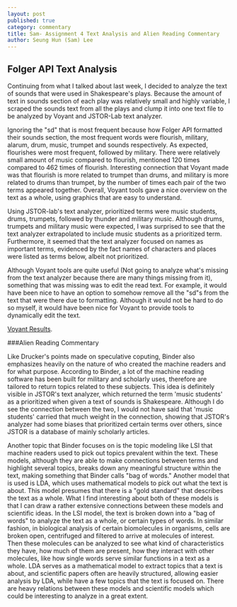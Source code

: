 ```yaml
---
layout: post
published: true
category: commentary
title: Sam- Assignment 4 Text Analysis and Alien Reading Commentary
author: Seung Hun (Sam) Lee
---
```

## Folger API Text Analysis

Continuing from what I talked about last week, I decided to analyze the text of sounds that were used in Shakespeare's plays. Because the amount of text in sounds section of each play was relatively small and highly variable, I scraped the sounds text from all the plays and clump it into one text file to be analyzed by Voyant and JSTOR-Lab text analyzer.

Ignoring the "sd" that is most frequent because how Folger API formatted their sounds section, the most frequent words were flourish, military, alarum, drum, music, trumpet and sounds respectively. As expected, flourishes were most frequent, followed by military. There were relatively small amount of music compared to flourish, mentioned 120 times compared to 462 times of flourish. Interesting connection that Voyant made was that flourish is more related to trumpet than drums, and military is more related to drums than trumpet, by the number of times each pair of the two terms appeared together. Overall, Voyant tools gave a nice overview on the text as a whole, using graphics that are easy to understand.

Using JSTOR-lab's text analyzer, prioritized terms were music students, drums, trumpets, followed by thunder and military music. Although drums, trumpets and military music were expected, I was surprised to see that the text analyzer extrapolated to include music students as a prioritized term. Furthermore, it seemed that the text analyzer focused on names as important terms, evidenced by the fact names of characters and places were listed as terms below, albeit not prioritized.

Although Voyant tools are quite useful (Not going to analyze what's missing from the text analyzer because there are many things missing from it), something that was missing was to edit the read text. For example, it would have been nice to have an option to somehow remove all the "sd"s from the text that were there due to formatting. Although it would not be hard to do so myself, it would have been nice for Voyant to provide tools to dynamically edit the text.

[Voyant Results](http://voyant-tools.org/?corpus=3249498afaa263d0cdbc238488dca439). 

###Alien Reading Commentary

Like Drucker's points made on speculative coputing, Binder also emphasizes heavily on the nature of who created the machine readers and for what purpose. According to Binder, a lot of the machine reading software has been built for military and scholarly uses, therefore are tailored to return topics related to these subjects. This idea is definitely visible in JSTOR's text analyzer, which returned the term 'music students' as a prioritized when given a text of sounds is Shakespeare. Although I do see the connection between the two, I would not have said that 'music students' carried that much weight in the connection, showing that JSTOR's analyzer had some biases that prioritized certain terms over others, since JSTOR is a database of mainly scholarly articles.

Another topic that Binder focuses on is the topic modeling like LSI that machine readers used to pick out topics prevalent within the text. These models, although they are able to make connections between terms and highlight several topics, breaks down any meaningful structure within the text, making something that Binder calls "bag of words." Another model that is used is LDA, which uses mathematical models to pick out what the text is about. This model presumes that there is a "gold standard" that describes the text as a whole. What I find interesting about both of these models is that I can draw a rather extensive connections between these models and scientific ideas. In the LSI model, the text is broken down into a "bag of words" to analyze the text as a whole, or certain types of words. In similar fashion, in biological analysis of certain biomolecules in organisms, cells are broken open, centrifuged and filtered to arrive at molecules of interest. Then these molecules can be analyzed to see what kind of characteristics they have, how much of them are present, how they interact with other molecules, like how single words serve similar functions in a text as a whole. LDA serves as a mathematical model to extract topics that a text is about, and scientific papers often are heavily structured, allowing easier analysis by LDA, while have a few topics that the text is focused on. There are heavy relations between these models and scientific models which could be interesting to analyze in a great extent.

